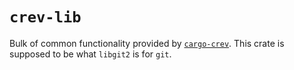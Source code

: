 # `crev-lib`

Bulk of common functionality provided by [`cargo-crev`](https://lib.rs/cargo-crev). This crate is supposed to be what `libgit2` is for `git`.

